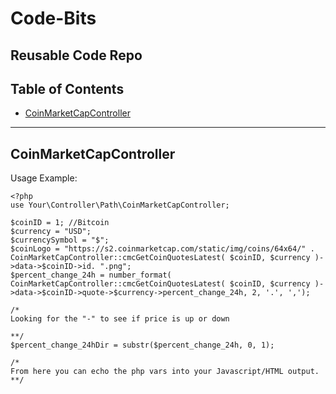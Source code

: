 # Code-Bits
Reusable Code Repo
------------------------------------------
## Table of Contents
- [CoinMarketCapController](#coinmarketcapcontroller)



------------------------------------------
## CoinMarketCapController



Usage Example:
```
<?php
use Your\Controller\Path\CoinMarketCapController;

$coinID = 1; //Bitcoin
$currency = "USD";
$currencySymbol = "$";
$coinLogo = "https://s2.coinmarketcap.com/static/img/coins/64x64/" . CoinMarketCapController::cmcGetCoinQuotesLatest( $coinID, $currency )->data->$coinID->id. ".png";
$percent_change_24h = number_format( CoinMarketCapController::cmcGetCoinQuotesLatest( $coinID, $currency )->data->$coinID->quote->$currency->percent_change_24h, 2, '.', ',');

/*
Looking for the "-" to see if price is up or down

**/
$percent_change_24hDir = substr($percent_change_24h, 0, 1); 

/*
From here you can echo the php vars into your Javascript/HTML output.
**/
```
